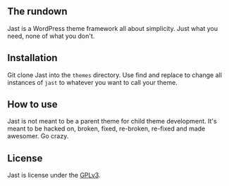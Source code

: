 ## The rundown
Jast is a WordPress theme framework all about simplicity. Just what you need, none of what you don't.

## Installation
Git clone Jast into the `themes` directory. Use find and replace to change all instances of `jast` to whatever you want to call your theme.

## How to use
Jast is not meant to be a parent theme for child theme development. It's meant to be hacked on, broken, fixed, re-broken, re-fixed and made awesomer. Go crazy.

## License
Jast is license under the [GPLv3](http://www.gnu.org/licenses/gpl.html).